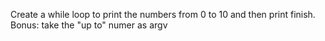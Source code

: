 Create a while loop to print the numbers from 0 to 10 and then print finish.
Bonus: take the "up to" numer as argv 